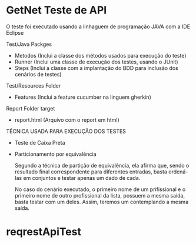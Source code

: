 # GetNet Teste de API

O teste foi executado usando a linhaguem de programação JAVA com a IDE Eclipse

Test/Java
Packges
 - Metodos (Inclui a classe dos métodos usados para execução do teste)
 - Runner (Inclui uma classe de execução dos testes, usando o JUnit)
 - Steps (Inclui a classe com a implantação do BDD para inclusão dos cenários de testes)

Test/Resources
Folder
 - Features (Inclui a feature cucumber na linguem gherkin)
 
Report
Folder target
 - report.html (Arquivo com o report em html)
 
 
TÉCNICA USADA PARA EXECUÇÃO DOS TESTES
 - Teste de Caixa Preta
 - Particionamento por equivalência
 
   Segundo a técnica de partição de equivalência, ela afirma que, sendo o resultado final correspondente para diferentes entradas, basta ordená-las em conjuntos e testar apenas um dado de cada.
   
   No caso do cenário executado, o primeiro nome de um prifissional e o primeiro nome de outro profissional da lista, possuem a mesma saída, basta testar com um deles. Assim, teremos um contemplando a mesma saída.
   
# reqrestApiTest
